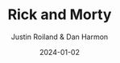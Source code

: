 ---
title: Rick and Morty
subtitle: Justin Roiland & Dan Harmon
type: TV
date: 2024-01-02
link: https://www.adultswim.com/videos/rick-and-morty
image: ./images/rick-morty.jpg
year: 2013-
---